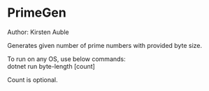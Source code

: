 # PrimeGen
Author: Kirsten Auble

Generates given number of prime numbers with provided byte size.

To run on any OS, use below commands:<br />
dotnet run byte-length [count]<br />

Count is optional.
